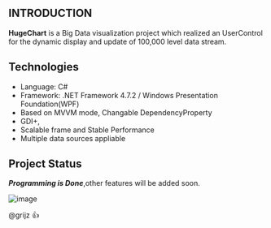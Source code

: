 ## INTRODUCTION
__HugeChart__ is a Big Data visualization project which realized an UserControl for the dynamic display and update of 100,000 level data stream.
 
## Technologies
* Language: C#
* Framework: .NET Framework 4.7.2 / Windows Presentation Foundation(WPF)
* Based on MVVM mode, Changable DependencyProperty 
* GDI+, 
* Scalable frame and Stable Performance
* Multiple data sources appliable

## Project Status
__*Programming is Done*__,other features will be added soon.


![image](https://raw.githubusercontent.com/gritjz/HugeChart/master/Image/Result.jpg)

@grijz :+1: 
